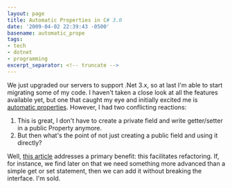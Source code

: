 ```yaml
---
layout: page
title: Automatic Properties in C# 3.0
date: '2009-04-02 22:39:43 -0500'
basename: automatic_prope
tags:
- tech
- dotnet
- programming
excerpt_separator: <!-- truncate -->
---
```


We just upgraded our servers to support .Net 3.x, so at last I'm able to start
migrating some of my code. I haven't taken a close look at all the features
available yet, but one that caught my eye and initially excited me is [automatic
properties](http://community.bartdesmet.net/blogs/bart/archive/2007/03/03/c-3-0-automatic-properties-explained.aspx). However, I had two conflicting reactions:

1. This is great, I don't have to create a private field and write getter/setter in a public Property anymore.
1. But then what's the point of not just creating a public field and using it directly?

Well, [this
article](http://community.bartdesmet.net/blogs/bart/archive/2007/03/03/c-3-0-automatic-properties-explained.aspx) addresses a primary benefit: this facilitates refactoring. If, for
instance, we find later on that we need something more advanced than a simple
get or set statement, then we can add it without breaking the interface. I'm
sold.
